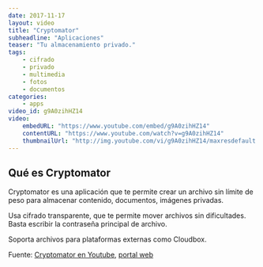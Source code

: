 ```yaml
---
date: 2017-11-17
layout: video
title: "Cryptomator"
subheadline: "Aplicaciones"
teaser: "Tu almacenamiento privado."
tags:
    - cifrado
    - privado
    - multimedia
    - fotos
    - documentos
categories:
    - apps
video_id: g9A0zihHZ14
video:
    embedURL: "https://www.youtube.com/embed/g9A0zihHZ14"
    contentURL: "https://www.youtube.com/watch?v=g9A0zihHZ14"
    thumbnailUrl: "http://img.youtube.com/vi/g9A0zihHZ14/maxresdefault.jpg"
---
```

<!--more-->

## Qué es Cryptomator

Cryptomator es una aplicación que te permite crear un archivo sin límite de peso para almacenar contenido, documentos, imágenes privadas.

Usa cifrado transparente, que te permite mover archivos sin dificultades. Basta escribir la contraseña principal de archivo.

Soporta archivos para plataformas externas como Cloudbox.

Fuente: [Cryptomator en Youtube](https://www.youtube.com/channel/UCEGvhHt_j1pQtsHCPc_9Ptg), [portal web](https://cryptomator.org/)
